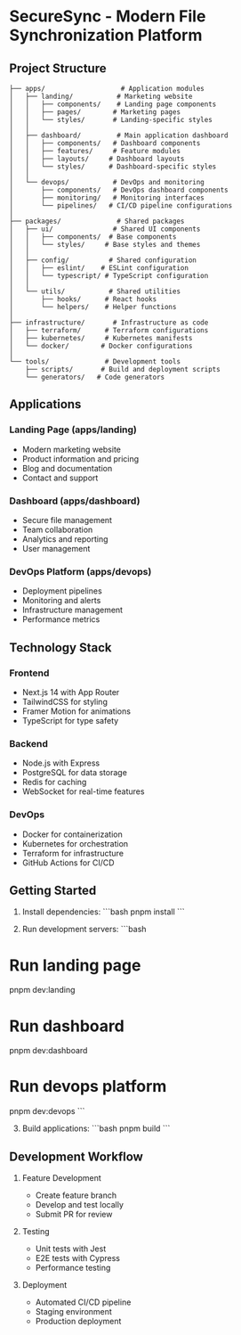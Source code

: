 # SecureSync - Modern File Synchronization Platform

## Project Structure
```
├── apps/                   # Application modules
│   ├── landing/           # Marketing website
│   │   ├── components/    # Landing page components
│   │   ├── pages/        # Marketing pages
│   │   └── styles/       # Landing-specific styles
│   │
│   ├── dashboard/         # Main application dashboard
│   │   ├── components/   # Dashboard components
│   │   ├── features/     # Feature modules
│   │   ├── layouts/     # Dashboard layouts
│   │   └── styles/      # Dashboard-specific styles
│   │
│   └── devops/           # DevOps and monitoring
│       ├── components/   # DevOps dashboard components
│       ├── monitoring/   # Monitoring interfaces
│       └── pipelines/   # CI/CD pipeline configurations
│
├── packages/              # Shared packages
│   ├── ui/               # Shared UI components
│   │   ├── components/  # Base components
│   │   └── styles/     # Base styles and themes
│   │
│   ├── config/          # Shared configuration
│   │   ├── eslint/    # ESLint configuration
│   │   └── typescript/ # TypeScript configuration
│   │
│   └── utils/           # Shared utilities
│       ├── hooks/      # React hooks
│       └── helpers/    # Helper functions
│
├── infrastructure/       # Infrastructure as code
│   ├── terraform/      # Terraform configurations
│   ├── kubernetes/     # Kubernetes manifests
│   └── docker/        # Docker configurations
│
└── tools/              # Development tools
    ├── scripts/       # Build and deployment scripts
    └── generators/   # Code generators
```

## Applications

### Landing Page (apps/landing)
- Modern marketing website
- Product information and pricing
- Blog and documentation
- Contact and support

### Dashboard (apps/dashboard)
- Secure file management
- Team collaboration
- Analytics and reporting
- User management

### DevOps Platform (apps/devops)
- Deployment pipelines
- Monitoring and alerts
- Infrastructure management
- Performance metrics

## Technology Stack

### Frontend
- Next.js 14 with App Router
- TailwindCSS for styling
- Framer Motion for animations
- TypeScript for type safety

### Backend
- Node.js with Express
- PostgreSQL for data storage
- Redis for caching
- WebSocket for real-time features

### DevOps
- Docker for containerization
- Kubernetes for orchestration
- Terraform for infrastructure
- GitHub Actions for CI/CD

## Getting Started

1. Install dependencies:
\`\`\`bash
pnpm install
\`\`\`

2. Run development servers:
\`\`\`bash
# Run landing page
pnpm dev:landing

# Run dashboard
pnpm dev:dashboard

# Run devops platform
pnpm dev:devops
\`\`\`

3. Build applications:
\`\`\`bash
pnpm build
\`\`\`

## Development Workflow

1. Feature Development
   - Create feature branch
   - Develop and test locally
   - Submit PR for review

2. Testing
   - Unit tests with Jest
   - E2E tests with Cypress
   - Performance testing

3. Deployment
   - Automated CI/CD pipeline
   - Staging environment
   - Production deployment 